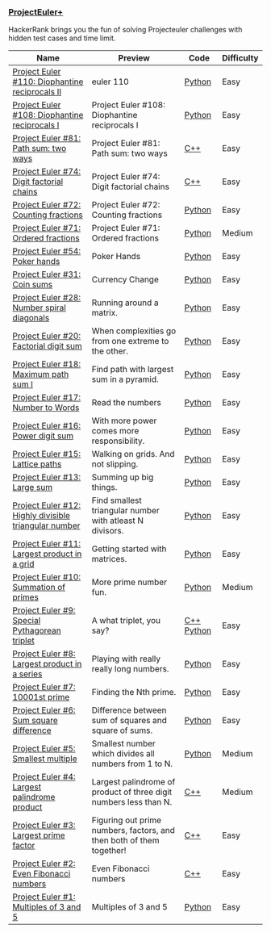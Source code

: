 
### [ProjectEuler+](https://www.hackerrank.com/contests/projecteuler)
HackerRank brings you the fun of solving Projecteuler challenges with hidden test cases and time limit.


Name | Preview | Code | Difficulty
---- | ------- | ---- | ----------
[Project Euler #110: Diophantine reciprocals II](https://www.hackerrank.com/contests/projecteuler/challenges/euler110)|euler 110|[Python](euler110.py)|Easy
[Project Euler #108: Diophantine reciprocals I](https://www.hackerrank.com/contests/projecteuler/challenges/euler108)|Project Euler #108: Diophantine reciprocals I|[Python](euler108.py)|Easy
[Project Euler #81: Path sum: two ways](https://www.hackerrank.com/contests/projecteuler/challenges/euler081)|Project Euler #81: Path sum: two ways|[C++](euler081.cpp)|Easy
[Project Euler #74: Digit factorial chains](https://www.hackerrank.com/contests/projecteuler/challenges/euler074)|Project Euler #74: Digit factorial chains|[C++](euler074.cpp)|Easy
[Project Euler #72: Counting fractions](https://www.hackerrank.com/contests/projecteuler/challenges/euler072)|Project Euler #72: Counting fractions|[Python](euler072.py)|Easy
[Project Euler #71: Ordered fractions](https://www.hackerrank.com/contests/projecteuler/challenges/euler071)|Project Euler #71: Ordered fractions|[Python](euler071.py)|Medium
[Project Euler #54: Poker hands](https://www.hackerrank.com/contests/projecteuler/challenges/euler054)|Poker Hands|[Python](euler054.py)|Easy
[Project Euler #31: Coin sums](https://www.hackerrank.com/contests/projecteuler/challenges/euler031)|Currency Change|[Python](euler031.py)|Easy
[Project Euler #28: Number spiral diagonals](https://www.hackerrank.com/contests/projecteuler/challenges/euler028)|Running around a matrix.|[Python](euler028.py)|Easy
[Project Euler #20: Factorial digit sum](https://www.hackerrank.com/contests/projecteuler/challenges/euler020)|When complexities go from one extreme to the other.|[Python](euler020.py)|Easy
[Project Euler #18: Maximum path sum I](https://www.hackerrank.com/contests/projecteuler/challenges/euler018)|Find path with largest sum in a pyramid.|[Python](euler018.py)|Easy
[Project Euler #17: Number to Words](https://www.hackerrank.com/contests/projecteuler/challenges/euler017)|Read the numbers|[Python](euler017.py)|Easy
[Project Euler #16: Power digit sum](https://www.hackerrank.com/contests/projecteuler/challenges/euler016)|With more power comes more responsibility.|[Python](euler016.py)|Easy
[Project Euler #15: Lattice paths](https://www.hackerrank.com/contests/projecteuler/challenges/euler015)|Walking on grids. And not slipping.|[Python](euler015.py)|Easy
[Project Euler #13: Large sum](https://www.hackerrank.com/contests/projecteuler/challenges/euler013)|Summing up big things.|[Python](euler013.py)|Easy
[Project Euler #12: Highly divisible triangular number](https://www.hackerrank.com/contests/projecteuler/challenges/euler012)|Find smallest triangular number with atleast N divisors.|[Python](euler012.py)|Easy
[Project Euler #11: Largest product in a grid](https://www.hackerrank.com/contests/projecteuler/challenges/euler011)|Getting started with matrices.|[Python](euler011.py)|Easy
[Project Euler #10: Summation of primes](https://www.hackerrank.com/contests/projecteuler/challenges/euler010)|More prime number fun.|[Python](euler010.py)|Medium
[Project Euler #9: Special Pythagorean triplet](https://www.hackerrank.com/contests/projecteuler/challenges/euler009)|A what triplet, you say?|[C++](euler009.cpp) [Python](euler009.py)|Easy
[Project Euler #8: Largest product in a series](https://www.hackerrank.com/contests/projecteuler/challenges/euler008)|Playing with really really long numbers.|[Python](euler008.py)|Easy
[Project Euler #7: 10001st prime](https://www.hackerrank.com/contests/projecteuler/challenges/euler007)|Finding the Nth prime.|[Python](euler007.py)|Easy
[Project Euler #6: Sum square difference](https://www.hackerrank.com/contests/projecteuler/challenges/euler006)|Difference between sum of squares and square of sums.|[Python](euler006.py)|Easy
[Project Euler #5: Smallest multiple](https://www.hackerrank.com/contests/projecteuler/challenges/euler005)|Smallest number which divides all numbers from 1 to N.|[Python](euler005.py)|Medium
[Project Euler #4: Largest palindrome product](https://www.hackerrank.com/contests/projecteuler/challenges/euler004)|Largest palindrome of product of three digit numbers less than N.|[C++](euler004.cpp)|Medium
[Project Euler #3: Largest prime factor](https://www.hackerrank.com/contests/projecteuler/challenges/euler003)|Figuring out prime numbers, factors, and then both of them together!|[C++](euler003.cpp)|Easy
[Project Euler #2: Even Fibonacci numbers](https://www.hackerrank.com/contests/projecteuler/challenges/euler002)|Even Fibonacci numbers|[C++](euler002.cpp)|Easy
[Project Euler #1: Multiples of 3 and 5](https://www.hackerrank.com/contests/projecteuler/challenges/euler001)|Multiples of 3 and 5|[Python](euler001.py)|Easy

